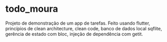 # todo_moura

Projeto de demonstração de um app de tarefas.
Feito usando flutter, princípios de clean architecture, clean code, banco de dados local sqflite, gerência de estado com bloc, injeção de dependência com getit.
